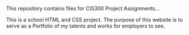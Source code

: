 This repository contains files for CIS300 Project Assignments...

This is a school HTML and CSS project. The purpose of this website is to serve as a Portfolio of my talents and works for employers to see.
